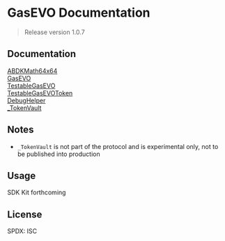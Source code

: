 # GasEVO Documentation

> Release version 1.0.7

## Documentation 

[ABDKMath64x64](docs/ABDKMath64x64.md) <br>
[GasEVO](docs/GasEVO.md) <br>
[TestableGasEVO](docs/TestableGasEVO.md) <br>
[TestableGasEVOToken](docs/TestableGasEVOToken.md) <br>
[DebugHelper](docs/DebugHelper.md) <br>
[_TokenVault](docs/_TokenVault.md)  <br>


## Notes

* `_TokenVault` is not part of the protocol and is experimental only, not to be published into production

## Usage

SDK Kit forthcoming

## License 

SPDX: ISC
